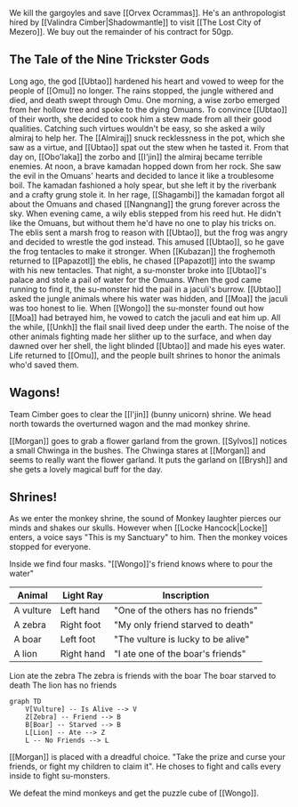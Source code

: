We kill the gargoyles and save [[Orvex Ocrammas]]. He's an anthropologist hired by [[Valindra Cimber|Shadowmantle]] to visit [[The Lost City of Mezero]]. We buy out the remainder of his contract for 50gp.

## The Tale of the Nine Trickster Gods
Long ago, the god [[Ubtao]] hardened his heart and vowed to weep for the people of [[Omu]] no longer. The rains stopped, the jungle withered and died, and death swept through Omu.
One morning, a wise zorbo emerged from her hollow tree and spoke to the dying Omuans. To convince [[Ubtao]] of their worth, she decided to cook him a stew made from all their good qualities. Catching such virtues wouldn't be easy, so she asked a wily almiraj to help her. The [[Almiraj]] snuck recklessness in the pot, which she saw as a virtue, and [[Ubtao]] spat out the stew when he tasted it. From that day on, [[Obo'laka]] the zorbo and [[I'jin]] the almiraj became terrible enemies.
At noon, a brave kamadan hopped down from her rock. She saw the evil in the Omuans' hearts and decided to lance it like a troublesome boil. The kamadan fashioned a holy spear, but she left it by the riverbank and a crafty grung stole it. In her rage, [[Shagambi]] the kamadan forgot all about the Omuans and chased [[Nangnang]] the grung forever across the sky.
When evening came, a wily eblis stepped from his reed hut. He didn't like the Omuans, but without them he'd have no one to play his tricks on. The eblis sent a marsh frog to reason with [[Ubtao]], but the frog was angry and decided to wrestle the god instead. This amused [[Ubtao]], so he gave the frog tentacles to make it stronger. When [[Kubazan]] the froghemoth returned to [[Papazotl]] the eblis, he chased [[Papazotl]] into the swamp with his new tentacles.
That night, a su-monster broke into [[Ubtao]]'s palace and stole a pail of water for the Omuans. When the god came running to find it, the su-monster hid the pail in a jaculi's burrow. [[Ubtao]] asked the jungle animals where his water was hidden, and [[Moa]] the jaculi was too honest to lie. When [[Wongo]] the su-monster found out how [[Moa]] had betrayed him, he vowed to catch the jaculi and eat him up.
All the while, [[Unkh]] the flail snail lived deep under the earth. The noise of the other animals fighting made her slither up to the surface, and when day dawned over her shell, the light blinded [[Ubtao]] and made his eyes water. Life returned to [[Omu]], and the people built shrines to honor the animals who'd saved them.

## Wagons!
Team Cimber goes to clear the [[I'jin]] (bunny unicorn) shrine. We head north towards the overturned wagon and the mad monkey shrine.

[[Morgan]] goes to grab a flower garland from the grown. [[Sylvos]] notices a small Chwinga in the bushes. The Chwinga stares at [[Morgan]] and seems to really want the flower garland. It puts the garland on [[Brysh]] and she gets a lovely magical buff for the day.

## Shrines!
As we enter the monkey shrine, the sound of Monkey laughter pierces our minds and shakes our skulls. However when [[Locke Hancock|Locke]] enters, a voice says "This is my Sanctuary" to him. Then the monkey voices stopped for everyone.

Inside we find four masks. "[[Wongo]]'s friend knows where to pour the water"

| Animal | Light Ray | Inscription |
| ---- | ---- | ---- |
| A vulture | Left hand | "One of the others has no friends" |
| A zebra | Right foot | "My only friend starved to death" |
| A boar | Left foot | "The vulture is lucky to be alive" |
| A lion | Right hand | "I ate one of the boar's friends" |
Lion ate the zebra
The zebra is friends with the boar
The boar starved to death
The lion has no friends

```mermaid
graph TD
    V[Vulture] -- Is Alive --> V
    Z[Zebra] -- Friend --> B
    B[Boar] -- Starved --> B
    L[Lion] -- Ate --> Z
    L -- No Friends --> L

```

[[Morgan]] is placed with a dreadful choice. "Take the prize and curse your friends, or fight my children to claim it". He choses to fight and calls every inside to fight su-monsters.

We defeat the mind monkeys and get the puzzle cube of [[Wongo]].